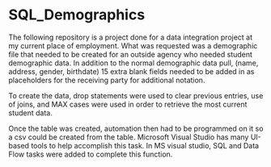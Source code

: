# SQL_Demographics

The following repository is a project done for a data integration project at my current place of employment. What was requested was a demographic file  that needed to be created for an outside agency who needed student demographic data. In addition to the normal demographic data pull, (name, address, gender, birthdate) 15 extra blank fields needed to be added in as placeholders for the receiving party for additional notation.

To create the data, drop statements were used to clear previous entries, use of joins, and MAX cases were used in order to retrieve the most current student data.

Once the table was created, automation then had to be programmed on it so a csv could be created from the table. Microsoft Visual Studio has many UI-based tools to help accomplish this task. In MS visual studio, SQL and Data Flow tasks were added to complete this function. 
